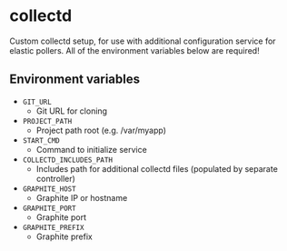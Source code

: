 collectd
=======================

Custom collectd setup, for use with additional configuration service for elastic pollers.  All of the environment variables below are required!

Environment variables
---------------------

* `GIT_URL`
  - Git URL for cloning
* `PROJECT_PATH`
  - Project path root (e.g. /var/myapp)
* `START_CMD`
  - Command to initialize service
* `COLLECTD_INCLUDES_PATH`
  - Includes path for additional collectd files (populated by separate controller)
* `GRAPHITE_HOST`
  - Graphite IP or hostname
* `GRAPHITE_PORT`
  - Graphite port
* `GRAPHITE_PREFIX`
  - Graphite prefix

